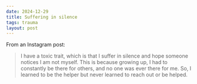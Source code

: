 ```yaml
---
date: 2024-12-29
title: Suffering in silence
tags: trauma
layout: post
---
```


From an Instagram post:

> I have a toxic trait, which is that I suffer in silence and hope someone notices I am not myself. This is because growing up, I had to constantly be there for others, and no one was ever there for me. So, I learned to be the helper but never learned to reach out or be helped.